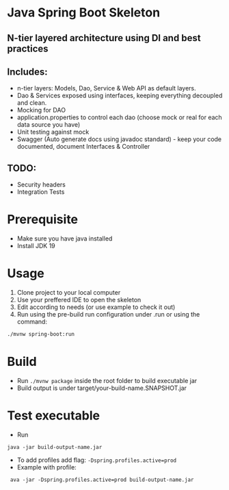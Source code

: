 # Java Spring Boot Skeleton
## N-tier layered architecture using DI and best practices

## Includes:
- n-tier layers: Models, Dao, Service & Web API as default layers.
- Dao & Services exposed using interfaces, keeping everything decoupled and clean.
- Mocking for DAO
- application.properties to control each dao (choose mock or real for each data source you have)
- Unit testing against mock
- Swagger (Auto generate docs using javadoc standard) - keep your code documented, document Interfaces & Controller

## TODO:
- Security headers
- Integration Tests

# Prerequisite
- Make sure you have java installed
- Install JDK 19

# Usage
1. Clone project to your local computer
2. Use your preffered IDE to open the skeleton
3. Edit according to needs (or use example to check it out)
4. Run using the pre-build run configuration under .run or using the command:
```bash
./mvnw spring-boot:run
```

# Build
* Run `./mvnw package` inside the root folder to build executable jar
* Build output is under target/your-build-name.SNAPSHOT.jar
# Test executable
* Run 
```
java -jar build-output-name.jar
``` 
* To add profiles add flag: `-Dspring.profiles.active=prod`
* Example with profile: 
```
 ava -jar -Dspring.profiles.active=prod build-output-name.jar
